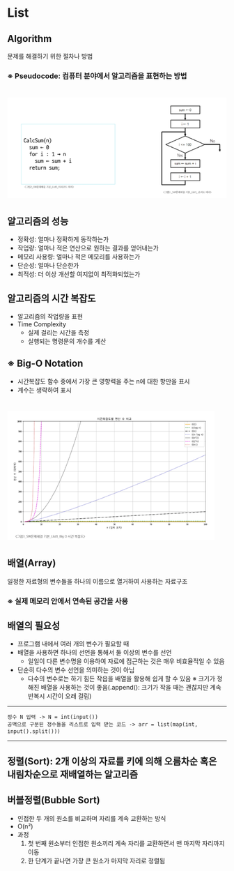 # List
## Algorithm
  문제를 해결하기 위한 절차나 방법
### ※ Pseudocode: 컴퓨터 분야에서 알고리즘을 표현하는 방법
# ![alt text](image/image-26.png)
## 알고리즘의 성능
- 정확성: 얼마나 정확하게 동작하는가
- 작업량: 얼마나 적은 연산으로 원하는 결과를 얻어내는가
- 메모리 사용량: 얼마나 적은 메모리를 사용하는가
- 단순성: 얼마나 단순한가
- 최적성: 더 이상 개선할 여지없이 최적화되었는가
## 알고리즘의 시간 복잡도
- 알고리즘의 작업량을 표현
- Time Complexity
  - 실제 걸리는 시간을 측정
  - 실행되는 명령문의 개수를 계산
## ※ Big-O Notation
- 시간복잡도 함수 중에서 가장 큰 영향력을 주는 n에 대한 항만을 표시
- 계수는 생략하여 표시
# ![alt text](image/image-27.png)
## 배열(Array)
  일정한 자료형의 변수들을 하나의 이름으로 열거하여 사용하는 자료구조
### ※ 실제 메모리 안에서 연속된 공간을 사용
## 배열의 필요성
- 프로그램 내에서 여러 개의 변수가 필요할 때
- 배열을 사용하면 하나의 선언을 통해서 둘 이상의 변수를 선언
  - 일일이 다른 변수명을 이용하여 자료에 접근하는 것은 매우 비효율적일 수 있음
- 단순히 다수의 변수 선언을 의미하는 것이 아님
  - 다수의 변수로는 하기 힘든 작읍을 배열을 활용해 쉽게 할 수 있음
    ※ 크기가 정해진 배열을 사용하는 것이 좋음(.append(): 크기가 작을 때는 괜찮지만 계속 반복시 시간이 오래 걸림)
---
    정수 N 입력 -> N = int(input())
    공백으로 구분된 정수들을 리스트로 입력 받는 코드 -> arr = list(map(int, input().split()))
---
## 정렬(Sort): 2개 이상의 자료를 키에 의해 오름차순 혹은 내림차순으로 재배열하는 알고리즘
## 버블정렬(Bubble Sort)
- 인접한 두 개의 원소를 비교하며 자리를 계속 교환하는 방식
- O(n²)
- 과정
  1. 첫 번째 원소부터 인접한 원소끼리 계속 자리를 교환하면서 맨 마지막 자리까지 이동
  2. 한 단계가 끝나면 가장 큰 원소가 마지막 자리로 정렬됨